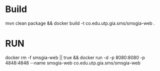 # Build
mvn clean package && docker build -t co.edu.utp.gia.sms/smsgia-web .
 

# RUN

docker rm -f smsgia-web || true && docker run -d -p 8080:8080 -p 4848:4848 --name smsgia-web co.edu.utp.gia.sms/smsgia-web 